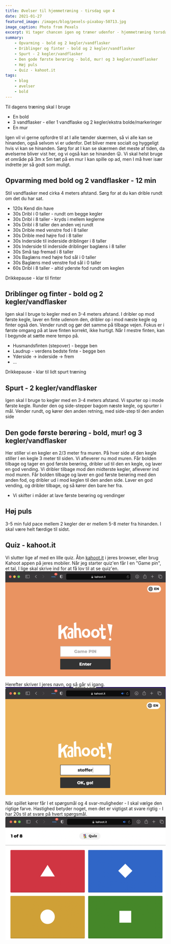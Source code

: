 ```yaml
---
title: Øvelser til hjemmetræning - tirsdag uge 4
date: 2021-01-27
featured_image: /images/blog/pexels-pixabay-50713.jpg
image_caption: Photo from Pexels
excerpt: Vi tager chancen igen og træner udenfor - hjemmetræning torsdag uge 4
summary: 
    - Opvarming - bold og 2 kegler/vandflasker
    - Driblinger og finter - bold og 2 kegler/vandflasker
    - Spurt - 2 kegler/vandflasker
    - Den gode første berøring - bold, mur! og 3 kegler/vandflasker
    - Høj puls
    - Quiz - kahoot.it
tags:
    - blog
    - øvelser
    - bold
---
```


Til dagens træning skal I bruge
 - En bold
 - 3 vandflasker - eller 1 vandflaske og 2 kegler/ekstra bolde/markeringer
 - En mur

Igen vil vi gerne opfordre til at I alle tænder skærmen, så vi alle kan se hinanden, også selvom vi er udenfor. Det bliver mere socialt og hyggeligt hvis vi kan se hinanden.
Sørg for at I kan se skærmen det meste af tiden, da øvelserne bliver vist her, og vi også kan se hinanden 😛.
Vi skal helst bruge et område på 3m x 5m tæt på en mur I kan spille op ad, men I må hver især indrette jer så godt som muligt.

## Opvarming med bold og 2 vandflasker - 12 min
Stil vandflasker med cirka 4 meters afstand. Sørg for at du kan drible rundt om det du har sat.
 - 120s Kend din have
 - 30s Dribl i 0 taller - rundt om begge kegler
 - 30s Dribl i 8 taller - kryds i mellem keglerne
 - 30s Dribl i 8 taller den anden vej rundt
 - 30s Drible med venstre fod i 8 taller
 - 30s Drible med højre fod i 8 taller
 - 30s Inderside til inderside driblinger i 8 taller
 - 30s Inderside til inderside driblinger baglæns i 8 taller
 - 30s Små tap fremad i 8 taller
 - 30s Baglæns med højre fod sål i 0 taller
 - 30s Baglæns med venstre fod sål i 0 taller
 - 60s Dribl i 8 taller - altid yderste fod rundt om keglen

Drikkepause - klar til finter

## Driblinger og finter - bold og 2 kegler/vandflasker
Igen skal I bruge to kegler med en 3-4 meters afstand. I dribler op mod første kegle, laver en finte udenom den, dribler op i mod næste kegle og finter også den. Vender rundt og gør det samme på tilbage vejen. Fokus er i første omgang på at lave finten korrekt, ikke hurtigt. Når I mestre finten, kan I begynde at sætte mere tempo på.

 - Husmandsfinten (stepover) - begge ben
 - Laudrup - verdens bedste finte - begge ben
 - Yderside -> inderside -> frem
 - ...

Drikkepause - klar til lidt spurt træning

## Spurt - 2 kegler/vandflasker
Igen skal I bruge to kegler med en 3-4 meters afstand. Vi spurter op i mode første kegle. Runder den og side-stepper bagom næste kegle, og spurter i mål. Vender rundt, og kører den anden retning, med side-step til den anden side

## Den gode første berøring - bold, mur! og 3 kegler/vandflasker
Her stiller vi en kegler en 2/3 meter fra muren. På hver side at den kegle stiller I en kegle 3 meter til siden.
Vi afleverer nu mod muren. Får bolden tilbage og tager en god første berøring, dribler ud til den en kegle, og laver en god vending. Vi dribler tilbage mod den midterste kegler, afleverer ind mod muren. Får bolden tilbage og laver en god første berøring med den anden fod, og dribler ud i mod keglen til den anden side. Laver en god vending, og dribler tilbage, og så kører den bare her fra.

 - Vi skifter i måder at lave første berøring og vendinger

## Høj puls
3-5 min fuld pace mellem 2 kegler der er mellem 5-8 meter fra hinanden. I skal være helt færdige til sidst.

## Quiz - kahoot.it
Vi slutter lige af med en lille quiz. Åbn [kahoot.it](https://kahoot.it) i jeres browser, eller brug Kahoot appen på jeres mobiler. Når jeg starter quiz'en får I en "Game pin", et tal, I lige skal skrive ind for at få lov til at se quiz'en. 
![Kahoot Game Pin](/images/kahoot_game_pin.png "Enter Kahoot Game Pin")

Herefter skriver I jeres navn, og så går vi igang.
![Kahoot Nickname](/images/kahoot_nickname.png "Enter Kahoot nickname")

Når spillet kører får I et spørgsmål og 4 svar-muligheder - I skal vælge den rigtige farve. Hastighed betyder noget, men det er vigtigst at svare rigtig - I har 20s til at svare på hvert spørgsmål.
![Kahoot Choose answer](/images/kahoot_options.png "Choose correct Kahoot answer option")


